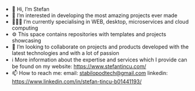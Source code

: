 - 👋 Hi, I’m Stefan
- 👀 I’m interested in developing the most amazing projects ever made
- 👨🏼‍💻 I’m currently specialising in WEB, desktop, microservices and cloud computing
- ⚙️  This space contains repositories with templates and projects showcasing 
- 💞️ I’m looking to collaborate on projects and products developed with the latest technologies and with a lot of passion
- ℹ️ More information about the expertise and services which I provide can be found on my website: https://www.stefantincu.com/
- 📫 How to reach me:
  email: stabilopodtech@gmail.com
  linkedin: https://www.linkedin.com/in/stefan-tincu-b01441193/

<!---
sinclair11/sinclair11 is a ✨ special ✨ repository because its `README.md` (this file) appears on your GitHub profile.
You can click the Preview link to take a look at your changes.
--->

